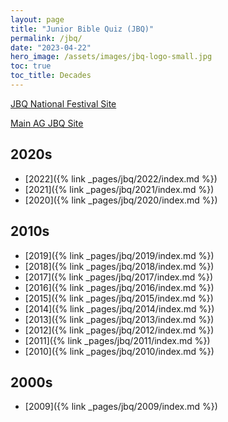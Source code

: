 ```yaml
---
layout: page
title: "Junior Bible Quiz (JBQ)"
permalink: /jbq/
date: "2023-04-22"
hero_image: /assets/images/jbq-logo-small.jpg
toc: true
toc_title: Decades
---
```

<a href="https://www.nationaljbqfestival.com/" class="button is-primary">JBQ National Festival Site</a>

<a href="https://kidmin.ag.org/ministries/JBQ/overview" class="button is-primary">Main AG JBQ Site</a>

## 2020s
* [2022]({% link _pages/jbq/2022/index.md %})
* [2021]({% link _pages/jbq/2021/index.md %})
* [2020]({% link _pages/jbq/2020/index.md %})

## 2010s
* [2019]({% link _pages/jbq/2019/index.md %})
* [2018]({% link _pages/jbq/2018/index.md %})
* [2017]({% link _pages/jbq/2017/index.md %})
* [2016]({% link _pages/jbq/2016/index.md %})
* [2015]({% link _pages/jbq/2015/index.md %})
* [2014]({% link _pages/jbq/2014/index.md %})
* [2013]({% link _pages/jbq/2013/index.md %})
* [2012]({% link _pages/jbq/2012/index.md %})
* [2011]({% link _pages/jbq/2011/index.md %})
* [2010]({% link _pages/jbq/2010/index.md %})

## 2000s
* [2009]({% link _pages/jbq/2009/index.md %})
